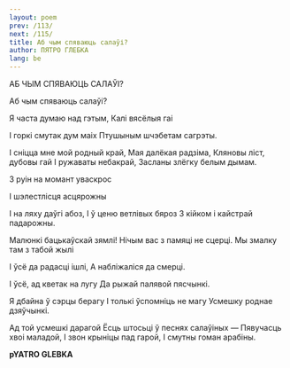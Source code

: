 ```yaml
---
layout: poem
prev: /113/
next: /115/
title: Аб чым спяваюць салаўі?
author: ПЯТРО ГЛЕБКА
lang: be
---
```



 
АБ ЧЫМ СПЯВАЮЦЬ САЛАЎІ?

Аб чым спяваюць салаўі?

Я часта думаю над гэтым, Калі вясёлыя гаі

I горкі смутак дум маіх Птушыным шчэбетам сагрэты.

I сніцца мне мой родный край, Мая далёкая радзіма, Кляновы ліст,  дубовы гай I ружаваты небакрай, Засланы злёгку белым дымам.

3 руін на момант уваскрос

I шэлестлісця асцярожны

I на ляху даўгі абоз, I ў ценю ветлівых бяроз 3 кійком і кайстрай падарожны.

Малюнкі бацькаўскай зямлі! Нічым вас з памяці не сцерці. Мы змалку там з табой жылі

I ўсё да радасці ішлі, А набліжаліся да смерці.

I ўсё, ад кветак на лугу Да рыжай палявой пясчынкі.

Я дбайна ў сэрцы берагу I толькі ўспомніць не магу Усмешку роднае дзяўчынкі.

Ад той усмешкі дарагой Ёсць штосьці ў песнях салаўіных — Пявучасць хвоі маладой, I звон крыніцы пад гарой, I смутны гоман арабіны.

**pYATRO GLEBKA**
